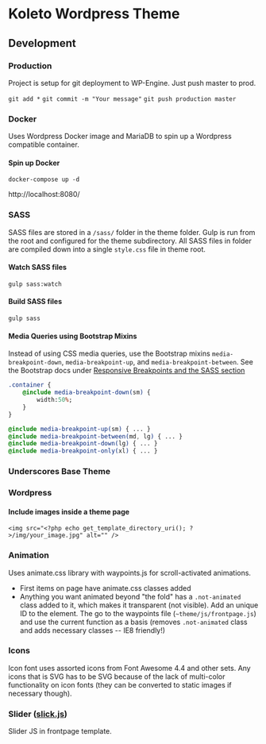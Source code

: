 # Koleto Wordpress Theme

## Development

### Production

Project is setup for git deployment to WP-Engine. Just push master to prod.

`git add *`
`git commit -m "Your message"`
`git push production master`

### Docker

Uses Wordpress Docker image and MariaDB to spin up a Wordpress compatible container.

#### Spin up Docker

`docker-compose up -d`

http://localhost:8080/

### SASS

SASS files are stored in a `/sass/` folder in the theme folder. Gulp is run from the root and configured for the theme subdirectory. All SASS files in folder are compiled down into a single `style.css` file in theme root.

#### Watch SASS files

`gulp sass:watch`

#### Build SASS files

`gulp sass`

#### Media Queries using Bootstrap Mixins

Instead of using CSS media queries, use the Bootstrap mixins `media-breakpoint-down`, `media-breakpoint-up`, and `media-breakpoint-between`. See the Bootstrap docs under [Responsive Breakpoints and the SASS section](https://getbootstrap.com/docs/4.1/layout/overview/#responsive-breakpoints)

```sass
.container {
    @include media-breakpoint-down(sm) {
        width:50%;
    }
}

@include media-breakpoint-up(sm) { ... }
@include media-breakpoint-between(md, lg) { ... }
@include media-breakpoint-down(lg) { ... }
@include media-breakpoint-only(xl) { ... }
```


### Underscores Base Theme

### Wordpress

#### Include images inside a theme page

`<img src="<?php echo get_template_directory_uri(); ?>/img/your_image.jpg" alt="" />`

### Animation

Uses animate.css library with waypoints.js for scroll-activated animations.

* First items on page have animate.css classes added
* Anything you want animated beyond "the fold" has a `.not-animated` class added to it, which makes it transparent (not visible). Add an unique ID to the element. The go to the waypoints file (`~theme/js/frontpage.js`) and use the current function as a basis (removes `.not-animated` class and adds necessary classes -- IE8 friendly!)


### Icons

Icon font uses assorted icons from Font Awesome 4.4 and other sets. Any icons that is SVG has to be SVG because of the lack of multi-color functionality on icon fonts (they can be converted to static images if necessary though).


### Slider ([slick.js](https://github.com/kenwheeler/slick/))

Slider JS in frontpage template.